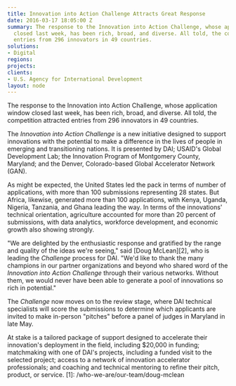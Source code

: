 ```yaml
---
title: Innovation into Action Challenge Attracts Great Response
date: 2016-03-17 18:05:00 Z
summary: The response to the Innovation into Action Challenge, whose application window
  closed last week, has been rich, broad, and diverse. All told, the competition attracted
  entries from 296 innovators in 49 countries.
solutions:
- Digital
regions: 
projects: 
clients:
- U.S. Agency for International Development
layout: node
---
```


The response to the Innovation into Action Challenge, whose application window closed last week, has been rich, broad, and diverse. All told, the competition attracted entries from 296 innovators in 49 countries.

The _Innovation into Action Challenge_ is a new initiative designed to support innovations with the potential to make a difference in the lives of people in emerging and transitioning nations. It is presented by DAI; USAID's Global Development Lab; the Innovation Program of Montgomery County, Maryland; and the Denver, Colorado-based Global Accelerator Network (GAN).

As might be expected, the United States led the pack in terms of number of applications, with more than 100 submissions representing 28 states. But Africa, likewise, generated more than 100 applications, with Kenya, Uganda, Nigeria, Tanzania, and Ghana leading the way. In terms of the innovations' technical orientation, agriculture accounted for more than 20 percent of submissions, with data analytics, workforce development, and economic growth also showing strongly.

"We are delighted by the enthusiastic response and gratified by the range and quality of the ideas we're seeing," said [Doug McLean][2], who is leading the _Challenge_ process for DAI. "We'd like to thank the many champions in our partner organizations and beyond who shared word of the _Innovation into Action Challenge_ through their various networks. Without them, we would never have been able to generate a pool of innovations so rich in potential."

The _Challenge_ now moves on to the review stage, where DAI technical specialists will score the submissions to determine which applicants are invited to make in-person "pitches" before a panel of judges in Maryland in late May.

At stake is a tailored package of support designed to accelerate their innovation's deployment in the field, including $20,000 in funding; matchmaking with one of DAI's projects, including a funded visit to the selected project; access to a network of innovation accelerator professionals; and coaching and technical mentoring to refine their pitch, product, or service.
[1]: /who-we-are/our-team/doug-mclean
